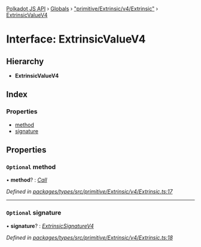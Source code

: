 [Polkadot JS API](../README.md) › [Globals](../globals.md) › ["primitive/Extrinsic/v4/Extrinsic"](../modules/_primitive_extrinsic_v4_extrinsic_.md) › [ExtrinsicValueV4](_primitive_extrinsic_v4_extrinsic_.extrinsicvaluev4.md)

# Interface: ExtrinsicValueV4

## Hierarchy

* **ExtrinsicValueV4**

## Index

### Properties

* [method](_primitive_extrinsic_v4_extrinsic_.extrinsicvaluev4.md#optional-method)
* [signature](_primitive_extrinsic_v4_extrinsic_.extrinsicvaluev4.md#optional-signature)

## Properties

### `Optional` method

• **method**? : *[Call](../classes/_primitive_generic_call_.call.md)*

*Defined in [packages/types/src/primitive/Extrinsic/v4/Extrinsic.ts:17](https://github.com/polkadot-js/api/blob/921e55a82e/packages/types/src/primitive/Extrinsic/v4/Extrinsic.ts#L17)*

___

### `Optional` signature

• **signature**? : *[ExtrinsicSignatureV4](../classes/_primitive_extrinsic_v4_extrinsicsignature_.extrinsicsignaturev4.md)*

*Defined in [packages/types/src/primitive/Extrinsic/v4/Extrinsic.ts:18](https://github.com/polkadot-js/api/blob/921e55a82e/packages/types/src/primitive/Extrinsic/v4/Extrinsic.ts#L18)*
